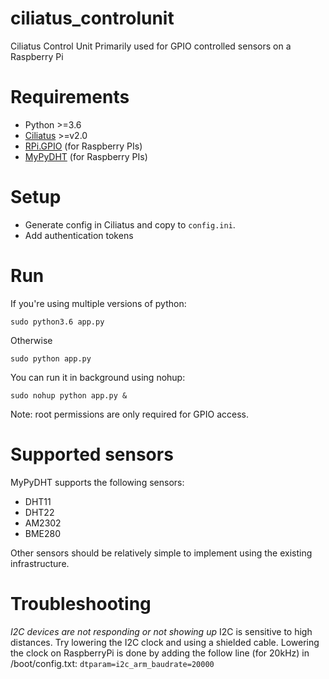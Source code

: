 # ciliatus_controlunit
Ciliatus Control Unit
Primarily used for GPIO controlled sensors on a Raspberry Pi

# Requirements

* Python >=3.6
* [Ciliatus](https://github.com/matthenning/ciliatus) >=v2.0
* [RPi.GPIO](https://pypi.python.org/pypi/RPi.GPIO) (for Raspberry PIs)
* [MyPyDHT](https://github.com/freedom27/MyPyDHT) (for Raspberry PIs)

# Setup

* Generate config in Ciliatus and copy to `config.ini`.
* Add authentication tokens

# Run

If you're using multiple versions of python:

`sudo python3.6 app.py`

Otherwise

`sudo python app.py`

You can run it in background using nohup:

`sudo nohup python app.py &`

Note: root permissions are only required for GPIO access.

# Supported sensors

MyPyDHT supports the following sensors:

* DHT11
* DHT22
* AM2302
* BME280

Other sensors should be relatively simple to implement using the existing infrastructure.

# Troubleshooting

*I2C devices are not responding or not showing up*
I2C is sensitive to high distances. Try lowering the I2C clock and using a shielded cable.
Lowering the clock on RaspberryPi is done by adding the follow line (for 20kHz) in /boot/config.txt:
`dtparam=i2c_arm_baudrate=20000`